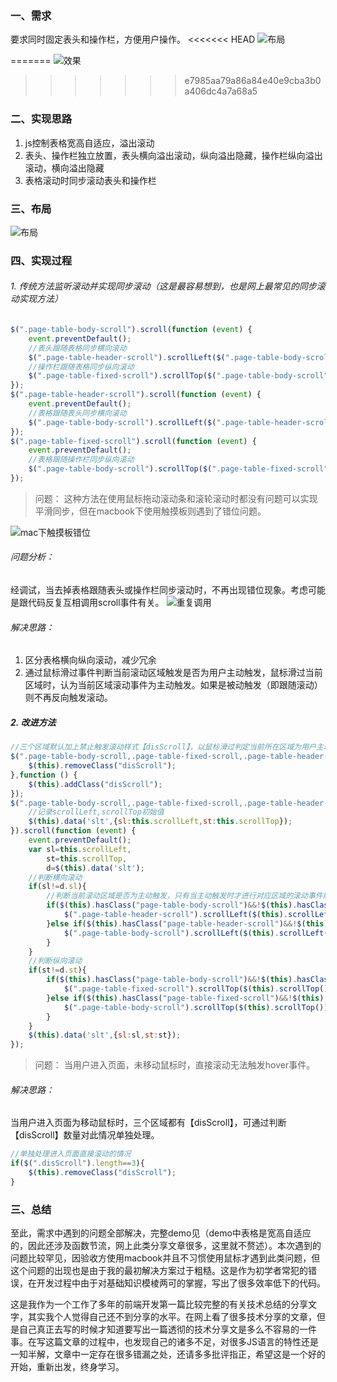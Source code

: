 ### 一、需求
要求同时固定表头和操作栏，方便用户操作。
<<<<<<< HEAD
![布局](/Users/zjl/Desktop/study/git/-web/tablescroll/resource/images/finish.gif) 

=======
![效果](http://upload-images.jianshu.io/upload_images/7226169-eb5c1c78f4852ba2.gif?imageMogr2/auto-orient/strip%7CimageView2/2/w/1240)       
 
>>>>>>> e7985aa79a86a84e40e9cba3b0a406dc4a7a68a5
### 二、实现思路
1. js控制表格宽高自适应，溢出滚动
2. 表头、操作栏独立放置，表头横向溢出滚动，纵向溢出隐藏，操作栏纵向溢出滚动，横向溢出隐藏
3. 表格滚动时同步滚动表头和操作栏

### 三、布局
![布局](http://upload-images.jianshu.io/upload_images/7226169-318eeb5aa64e7712.png?imageMogr2/auto-orient/strip%7CimageView2/2/w/1240)

### 四、实现过程
###### 1. 传统方法监听滚动并实现同步滚动（这是最容易想到，也是网上最常见的同步滚动实现方法）
```javascript
$(".page-table-body-scroll").scroll(function (event) {
    event.preventDefault();
    //表头跟随表格同步横向滚动
    $(".page-table-header-scroll").scrollLeft($(".page-table-body-scroll").scrollLeft());
    //操作栏跟随表格同步纵向滚动
    $(".page-table-fixed-scroll").scrollTop($(".page-table-body-scroll").scrollTop());
});
$(".page-table-header-scroll").scroll(function (event) {
    event.preventDefault();
    //表格跟随表头同步横向滚动
    $(".page-table-body-scroll").scrollLeft($(".page-table-header-scroll").scrollLeft());
});
$(".page-table-fixed-scroll").scroll(function (event) {
    event.preventDefault();
    //表格跟随操作栏同步纵向滚动
    $(".page-table-body-scroll").scrollTop($(".page-table-fixed-scroll").scrollTop());
});
```
> 问题：
这种方法在使用鼠标拖动滚动条和滚轮滚动时都没有问题可以实现平滑同步，但在macbook下使用触摸板则遇到了错位问题。

![mac下触摸板错位](http://upload-images.jianshu.io/upload_images/7226169-9c9d2d32b42cfed1.gif?imageMogr2/auto-orient/strip%7CimageView2/2/w/1240)
###### 问题分析：
经调试，当去掉表格跟随表头或操作栏同步滚动时，不再出现错位现象。考虑可能是跟代码反复互相调用scroll事件有关。
![重复调用](http://upload-images.jianshu.io/upload_images/7226169-669a31293dfc8645.png?imageMogr2/auto-orient/strip%7CimageView2/2/w/1240)
###### 解决思路：
1. 区分表格横向纵向滚动，减少冗余
2. 通过鼠标滑过事件判断当前滚动区域触发是否为用户主动触发，鼠标滑过当前区域时，认为当前区域滚动事件为主动触发。如果是被动触发（即跟随滚动）则不再反向触发滚动。

##### 2. 改进方法

```javascript
//三个区域默认加上禁止触发滚动样式【disScroll】，以鼠标滑过判定当前所在区域为用户主动触发移除【disScroll】
$(".page-table-body-scroll,.page-table-fixed-scroll,.page-table-header-scroll").hover(function () {
    $(this).removeClass("disScroll");
},function () {
    $(this).addClass("disScroll");
});
$(".page-table-body-scroll,.page-table-fixed-scroll,.page-table-header-scroll").each(function(){
    //记录scrollLeft,scrollTop初始值
    $(this).data('slt',{sl:this.scrollLeft,st:this.scrollTop});
}).scroll(function (event) {
    event.preventDefault();
    var sl=this.scrollLeft,
        st=this.scrollTop,
        d=$(this).data('slt');  
    //判断横向滚动
    if(sl!=d.sl){
        //判断当前滚动区域是否为主动触发，只有当主动触发时才进行对应区域的滚动事件触发
        if($(this).hasClass("page-table-body-scroll")&&!$(this).hasClass("disScroll")) {
            $(".page-table-header-scroll").scrollLeft($(this).scrollLeft());
        }else if($(this).hasClass("page-table-header-scroll")&&!$(this).hasClass("disScroll")) {
            $(".page-table-body-scroll").scrollLeft($(this).scrollLeft());
        }
    }
    //判断纵向滚动
    if(st!=d.st){
        if($(this).hasClass("page-table-body-scroll")&&!$(this).hasClass("disScroll")){
            $(".page-table-fixed-scroll").scrollTop($(this).scrollTop());
        }else if($(this).hasClass("page-table-fixed-scroll")&&!$(this).hasClass("disScroll")){
            $(".page-table-body-scroll").scrollTop($(this).scrollTop());
        }
    }
    $(this).data('slt',{sl:sl,st:st});
});
```
> 问题：
当用户进入页面，未移动鼠标时，直接滚动无法触发hover事件。
 
###### 解决思路：
当用户进入页面为移动鼠标时，三个区域都有【disScroll】，可通过判断【disScroll】数量对此情况单独处理。

```javascript
//单独处理进入页面直接滚动的情况
if($(".disScroll").length==3){
    $(this).removeClass("disScroll");
}
```
### 三、总结
至此，需求中遇到的问题全部解决，完整demo见（demo中表格是宽高自适应的，因此还涉及函数节流，网上此类分享文章很多，这里就不赘述）。本次遇到的问题比较罕见，因验收方使用macbook并且不习惯使用鼠标才遇到此类问题，但这个问题的出现也是由于我的最初解决方案过于粗糙。这是作为初学者常犯的错误，在开发过程中由于对基础知识模棱两可的掌握，写出了很多效率低下的代码。

这是我作为一个工作了多年的前端开发第一篇比较完整的有关技术总结的分享文字，其实我个人觉得自己还不到分享的水平。在网上看了很多技术分享的文章，但是自己真正去写的时候才知道要写出一篇透彻的技术分享文是多么不容易的一件事。在写这篇文章的过程中，也发现自己的诸多不足，对很多JS语言的特性还是一知半解，文章中一定存在很多错漏之处，还请多多批评指正，希望这是一个好的开始，重新出发，终身学习。
